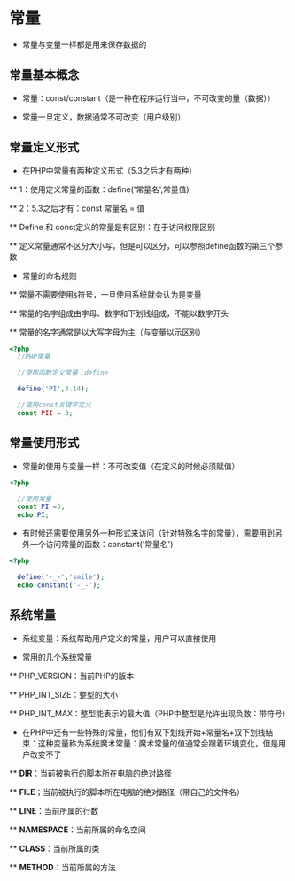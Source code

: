 # 常量

* 常量与变量一样都是用来保存数据的

## 常量基本概念

* 常量：const/constant（是一种在程序运行当中，不可改变的量（数据））

* 常量一旦定义，数据通常不可改变（用户级别）

## 常量定义形式

* 在PHP中常量有两种定义形式（5.3之后才有两种）
  
** 1：使用定义常量的函数：define('常量名',常量值)

** 2：5.3之后才有：const 常量名 = 值

** Define 和 const定义的常量是有区别：在于访问权限区别

** 定义常量通常不区分大小写，但是可以区分，可以参照define函数的第三个参数

* 常量的命名规则
  
** 常量不需要使用`$`符号，一旦使用系统就会认为是变量

** 常量的名字组成由字母、数字和下划线组成，不能以数字开头

** 常量的名字通常是以大写字母为主（与变量以示区别）

```php
<?php
  //PHP常量

  //使用函数定义常量：define

  define('PI',3.14);

  //使用const关键字定义
  const PII = 3;

```

## 常量使用形式

* 常量的使用与变量一样：不可改变值（在定义的时候必须赋值）

```php
<?php

  //使用常量
  const PI =3;
  echo PI;
```

* 有时候还需要使用另外一种形式来访问（针对特殊名字的常量），需要用到另外一个访问常量的函数：constant('常量名')

```php
<?php

  define('-_-','smile');
  echo constant('-_-');

```

## 系统常量

* 系统变量：系统帮助用户定义的常量，用户可以直接使用
  
* 常用的几个系统常量

** PHP_VERSION：当前PHP的版本

** PHP_INT_SIZE：整型的大小

** PHP_INT_MAX：整型能表示的最大值（PHP中整型是允许出现负数：带符号）

* 在PHP中还有一些特殊的常量，他们有双下划线开始+常量名+双下划线结束：这种变量称为系统魔术常量：魔术常量的值通常会跟着环境变化，但是用户改变不了

** __DIR__：当前被执行的脚本所在电脑的绝对路径

** __FILE__；当前被执行的脚本所在电脑的绝对路径（带自己的文件名）

** __LINE__：当前所属的行数

** __NAMESPACE__：当前所属的命名空间

** __CLASS__：当前所属的类

** __METHOD__：当前所属的方法
